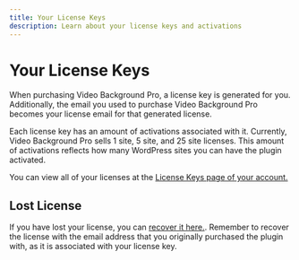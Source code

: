 ```yaml
---
title: Your License Keys
description: Learn about your license keys and activations
---
```


# Your License Keys

When purchasing Video Background Pro, a license key is generated for you. Additionally, the email you used to purchase Video Background Pro becomes your license email for that generated license.

Each license key has an amount of activations associated with it. Currently, Video Background Pro sells 1 site, 5 site, and 25 site licenses. This amount of activations reflects how many WordPress sites you can have the plugin activated.

You can view all of your licenses at the [License Keys page of your account.](https://pushlabs.co/my-account/my-api-keys/)

## Lost License

If you have lost your license, you can [recover it here.](https://pushlabs.co/lost-license/). Remember to recover the license with the email address that you originally purchased the plugin with, as it is associated with your license key.